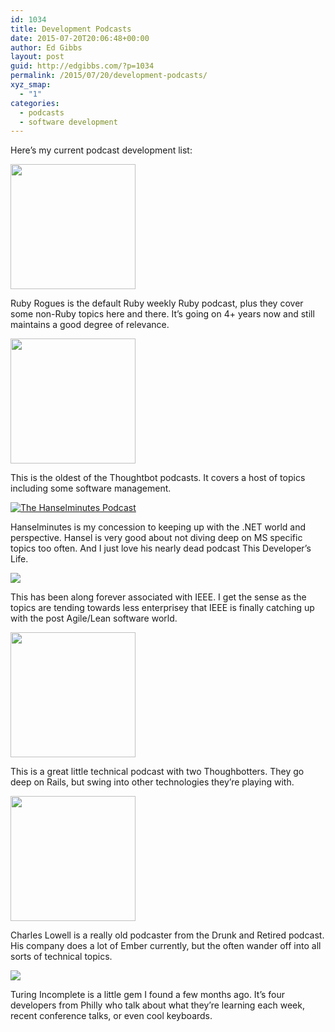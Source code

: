 ```yaml
---
id: 1034
title: Development Podcasts
date: 2015-07-20T20:06:48+00:00
author: Ed Gibbs
layout: post
guid: http://edgibbs.com/?p=1034
permalink: /2015/07/20/development-podcasts/
xyz_smap:
  - "1"
categories:
  - podcasts
  - software development
---
```

Here&#8217;s my current podcast development list:

[<img src="https://pbs.twimg.com/profile_images/464560525330751488/GXHH9VNS_400x400.jpeg" height="200px" width="200px" />](http://devchat.tv/ruby-rogues/)

<div>
  Ruby Rogues is the default Ruby weekly Ruby podcast, plus they cover some non-Ruby topics here and there. It&#8217;s going on 4+ years now and still maintains a good degree of relevance.
</div>

[<img src="https://media.simplecast.com/podcast/image/271/small_1437963534-artwork.jpg" height="200px" width="200px" />](https://robots.thoughtbot.com)

<div>
  This is the oldest of the Thoughtbot podcasts. It covers a host of topics including some software management.
</div>

[![The Hanselminutes Podcast](http://hanselman.com/images/blog-hanselminutes.png)](http://hanselminutes.com)

<div>
  Hanselminutes is my concession to keeping up with the .NET world and perspective. Hansel is very good about not diving deep on MS specific topics too often. And I just love his nearly dead podcast This Developer&#8217;s Life.
</div>

[![](http://www.se-radio.net/wp-content/uploads/2014/10/se-radio-logo.png)](http://www.se-radio.net)

<div>
  This has been along forever associated with IEEE. I get the sense as the topics are tending towards less enterprisey that IEEE is finally catching up with the post Agile/Lean software world.
</div>

[<img src="https://simplecast-media.s3.amazonaws.com/podcast/image/282/small_1433513863-artwork.jpg" height="200px" width="200px" />](http://bikeshed.fm)

<div>
  This is a great little technical podcast with two Thoughbotters. They go deep on Rails, but swing into other technologies they&#8217;re playing with.
</div>

[<img src="https://simplecast-media.s3.amazonaws.com/episode/image/12793/thumb_1433362997-artwork.jpg" height="200px" width="200px" />](https://frontsidethepodcast.simplecast.fm)

<div>
  Charles Lowell is a really old podcaster from the Drunk and Retired podcast. His company does a lot of Ember currently, but the often wander off into all sorts of technical topics.
</div>

[![](https://github.com/turing-incomplete/turing-incomplete/blob/master/source/cover-art-128.png?raw=true)](http://turing.cool)

<div>
  Turing Incomplete is a little gem I found a few months ago. It&#8217;s four developers from Philly who talk about what they&#8217;re learning each week, recent conference talks, or even cool keyboards.
</div>
